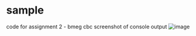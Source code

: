 # sample
code for assignment 2 - bmeg cbc
screenshot of console output
![image](https://github.com/a112r/sample/assets/133286134/3a998cc1-d6bd-40f1-a1b9-b394717d14a1)
